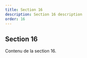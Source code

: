 ```yaml
---
title: Section 16
description: Section 16 description
order: 16
---
```


## Section 16

Contenu de la section 16.
